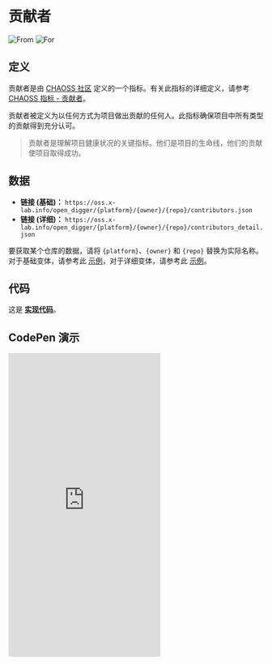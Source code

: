 # 贡献者

![From](https://img.shields.io/badge/来自-CHAOSS-blue) ![For](https://img.shields.io/badge/用于-仓库-blue)

## 定义

贡献者是由 [CHAOSS 社区](https://chaoss.community) 定义的一个指标。有关此指标的详细定义，请参考 [CHAOSS 指标 - 贡献者](https://chaoss.community/zh-CN/kb/metric-contributors)。

贡献者被定义为以任何方式为项目做出贡献的任何人。此指标确保项目中所有类型的贡献得到充分认可。

> 贡献者是理解项目健康状况的关键指标。他们是项目的生命线，他们的贡献使项目取得成功。

## 数据

- **链接 (基础)：** `https://oss.x-lab.info/open_digger/{platform}/{owner}/{repo}/contributors.json`
- **链接 (详细)：** `https://oss.x-lab.info/open_digger/{platform}/{owner}/{repo}/contributors_detail.json`

要获取某个仓库的数据，请将 `{platform}`、`{owner}` 和 `{repo}` 替换为实际名称。对于基础变体，请参考此 [示例](https://oss.x-lab.info/open_digger/github/X-lab2017/open-digger/contributors.json)，对于详细变体，请参考此 [示例](https://oss.x-lab.info/open_digger/github/X-lab2017/open-digger/contributors_detail.json)。

## 代码

这是 [**实现代码**](https://github.com/X-lab2017/open-digger/blob/master/src/metrics/chaoss.ts#L835)。

## CodePen 演示

<iframe height="600" scrolling="no" title="OpenDigger - [CHAOSS] Developer Status" src="https://codepen.io/frank-zsy/embed/RwBmpYZ?default-tab=js%2Cresult&editable=true" frameborder="no" loading="lazy" allowtransparency="true" allowfullscreen="true">
  See the Pen <a href="https://codepen.io/frank-zsy/pen/RwBmpYZ">
  OpenDigger - [CHAOSS] Developer Status</a> by Frank Zhao (<a href="https://codepen.io/frank-zsy">@frank-zsy</a>)
  on <a href="https://codepen.io">CodePen</a>.
</iframe>
